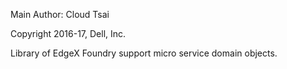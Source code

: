 Main Author: Cloud Tsai

Copyright 2016-17, Dell, Inc.

Library of EdgeX Foundry support micro service domain objects.

